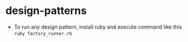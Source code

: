 # design-patterns

- To run any design pattern, install ruby and execute command like this `ruby factory_runner.rb`
